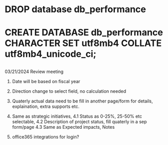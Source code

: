# DROP database db_performance
# CREATE DATABASE db_performance CHARACTER SET utf8mb4 COLLATE utf8mb4_unicode_ci; 



## 
03/21/2024 Review meeting

1. Date will be based on fiscal year
2. Direction change to select field, no calculation needed
3. Quaterly actual data need to be fill in another page/form for details, explaination, extra supports etc.
4. Same as strategic initiatives, 
    4.1 Status as 0-25%, 25-50% etc selectable, 
    4.2 Description of project status, fill quaterly in a sep form/page
    4.3 Same as Expected impacts, Notes


5. office365 integrations for login?

